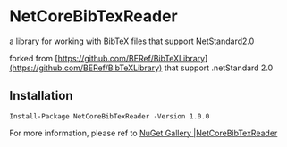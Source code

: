 # NetCoreBibTexReader
a library for working with BibTeX files that support NetStandard2.0


forked from [https://github.com/BERef/BibTeXLibrary](https://github.com/BERef/BibTeXLibrary) that support .netStandard 2.0

## Installation

```
Install-Package NetCoreBibTexReader -Version 1.0.0
```
For more information, please ref to [NuGet Gallery |NetCoreBibTexReader](https://www.nuget.org/packages/NetCoreBibTexReader/)
